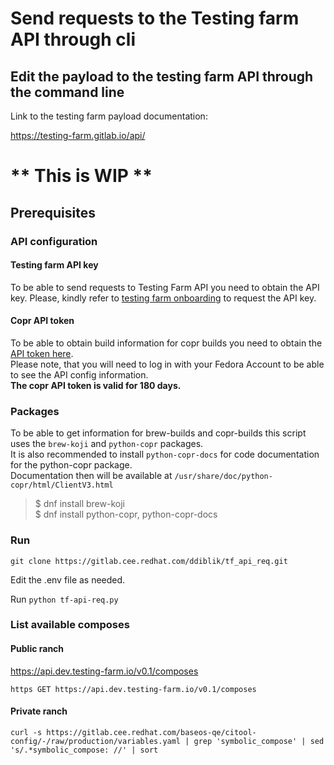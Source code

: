 Send requests to the Testing farm API through cli
===============================================

## Edit the payload to the testing farm API through the command line

Link to the testing farm payload documentation:

https://testing-farm.gitlab.io/api/

** This is WIP **
========
## Prerequisites

### API configuration

#### Testing farm API key

To be able to send requests to Testing Farm API you need to obtain the API key.
Please, kindly refer to [testing farm onboarding](https://docs.testing-farm.io/general/0.1/onboarding.html)
to request the API key.

#### Copr API token

To be able to obtain build information for copr builds you need to obtain the [API token here](https://copr.fedorainfracloud.org/api/).<br>
Please note, that you will need to log in with your Fedora Account to be able to see the API config information.<br>
**The copr API token is valid for 180 days.**

### Packages

To be able to get information for brew-builds and copr-builds this script uses the `brew-koji` and
`python-copr` packages. <br>
It is also recommended to install `python-copr-docs` for code documentation for the python-copr package.<br>
Documentation then will be available at `/usr/share/doc/python-copr/html/ClientV3.html`
>$ dnf install brew-koji<br>
>$ dnf install python-copr, python-copr-docs

### Run 

`git clone https://gitlab.cee.redhat.com/ddiblik/tf_api_req.git`

Edit the .env file as needed.

Run `python tf-api-req.py`

### List available composes

#### Public ranch

https://api.dev.testing-farm.io/v0.1/composes

`https GET https://api.dev.testing-farm.io/v0.1/composes`

#### Private ranch

`curl -s https://gitlab.cee.redhat.com/baseos-qe/citool-config/-/raw/production/variables.yaml | grep 'symbolic_compose' | sed 's/.*symbolic_compose: //' | sort`

